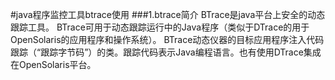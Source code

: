 #java程序监控工具btrace使用
###1.btrace简介
BTrace是java平台上安全的动态跟踪工具。 BTrace可用于动态跟踪运行中的Java程序（类似于DTrace的用于OpenSolaris的应用程序和操作系统）。 BTrace动态仪器的目标应用程序注入代码跟踪（“跟踪字节码”）的类。跟踪代码表示Java编程语言。也有使用DTrace集成在OpenSolaris平台。